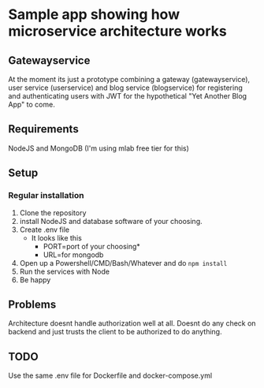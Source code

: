 # Sample app showing how microservice architecture works

## Gatewayservice

At the moment its just a prototype combining a gateway (gatewayservice), user service (userservice) and blog service (blogservice) for registering and authenticating users with JWT for the hypothetical "Yet Another Blog App" to come. 

## Requirements

NodeJS and MongoDB (I'm using mlab free tier for this)

## Setup

### Regular installation

1. Clone the repository
2. install NodeJS and database software of your choosing.  
3. Create .env file
   * It looks like this
     * PORT=port of your choosing*
     * URL=for mongodb
4. Open up a Powershell/CMD/Bash/Whatever and do `npm install`
5. Run the services with Node
6. Be happy

## Problems

Architecture doesnt handle authorization well at all.
Doesnt do any check on backend and just trusts the client to be authorized to do anything.

## TODO

Use the same .env file for Dockerfile and docker-compose.yml